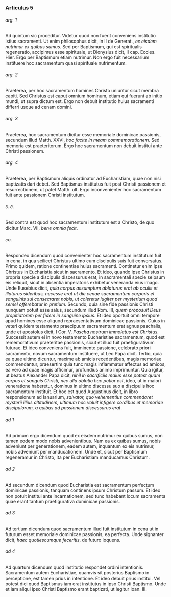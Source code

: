 ### Articulus 5

###### arg. 1
Ad quintum sic proceditur. Videtur quod non fuerit conveniens institutio istius sacramenti. Ut enim philosophus dicit, in II de Generat., *ex eisdem nutrimur ex quibus sumus*. Sed per Baptismum, qui est spiritualis regeneratio, accipimus esse spirituale, ut Dionysius dicit, II cap. Eccles. Hier. Ergo per Baptismum etiam nutrimur. Non ergo fuit necessarium instituere hoc sacramentum quasi spirituale nutrimentum.

###### arg. 2
Praeterea, per hoc sacramentum homines Christo uniuntur sicut membra capiti. Sed Christus est caput omnium hominum, etiam qui fuerunt ab initio mundi, ut supra dictum est. Ergo non debuit institutio huius sacramenti differri usque ad cenam domini.

###### arg. 3
Praeterea, hoc sacramentum dicitur esse memoriale dominicae passionis, secundum illud Matth. XXVI, *hoc facite in meam commemorationem*. Sed memoria est praeteritorum. Ergo hoc sacramentum non debuit institui ante Christi passionem.

###### arg. 4
Praeterea, per Baptismum aliquis ordinatur ad Eucharistiam, quae non nisi baptizatis dari debet. Sed Baptismus institutus fuit post Christi passionem et resurrectionem, ut patet Matth. ult. Ergo inconvenienter hoc sacramentum fuit ante passionem Christi institutum.

###### s. c.
Sed contra est quod hoc sacramentum institutum est a Christo, de quo dicitur Marc. VII, *bene omnia fecit*.

###### co.
Respondeo dicendum quod convenienter hoc sacramentum institutum fuit in cena, in qua scilicet Christus ultimo cum discipulis suis fuit conversatus. Primo quidem, ratione continentiae huius sacramenti. Continetur enim ipse Christus in Eucharistia sicut in sacramento. Et ideo, quando ipse Christus in propria specie a discipulis discessurus erat, in sacramentali specie seipsum eis reliquit, sicut in absentia imperatoris exhibetur veneranda eius imago. Unde Eusebius dicit, *quia corpus assumptum ablaturus erat ab oculis et illaturus sideribus, necesse erat ut die cenae sacramentum corporis et sanguinis sui consecraret nobis, ut coleretur iugiter per mysterium quod semel offerebatur in pretium*. Secundo, quia sine fide passionis Christi nunquam potuit esse salus, secundum illud Rom. III, *quem proposuit Deus propitiatorem per fidem in sanguine ipsius*. Et ideo oportuit omni tempore apud homines esse aliquod repraesentativum dominicae passionis. Cuius in veteri quidem testamento praecipuum sacramentum erat agnus paschalis, unde et apostolus dicit, I Cor. V, *Pascha nostrum immolatus est Christus*. Successit autem ei in novo testamento Eucharistiae sacramentum, quod est rememorativum praeteritae passionis, sicut et illud fuit praefigurativum futurae. Et ideo conveniens fuit, imminente passione, celebrato priori sacramento, novum sacramentum instituere, ut Leo Papa dicit. Tertio, quia ea quae ultimo dicuntur, maxime ab amicis recedentibus, magis memoriae commendantur, praesertim quia tunc magis inflammatur affectus ad amicos, ea vero ad quae magis afficimur, profundius animo imprimuntur. Quia igitur, ut beatus Alexander Papa dicit, *nihil in sacrificiis maius esse potest quam corpus et sanguis Christi, nec ulla oblatio hac potior est*, ideo, ut in maiori veneratione haberetur, dominus in ultimo discessu suo a discipulis hoc sacramentum instituit. Et hoc est quod Augustinus dicit, in libro responsionum ad Ianuarium, *salvator, quo vehementius commendaret mysterii illius altitudinem, ultimum hoc voluit infigere cordibus et memoriae discipulorum, a quibus ad passionem discessurus erat*.

###### ad 1
Ad primum ergo dicendum quod ex eisdem nutrimur ex quibus sumus, non tamen eodem modo nobis advenientibus. Nam ea ex quibus sumus, nobis adveniunt per generationem, eadem autem, inquantum ex eis nutrimur, nobis adveniunt per manducationem. Unde et, sicut per Baptismum regeneramur in Christo, ita per Eucharistiam manducamus Christum.

###### ad 2
Ad secundum dicendum quod Eucharistia est sacramentum perfectum dominicae passionis, tanquam continens ipsum Christum passum. Et ideo non potuit institui ante incarnationem, sed tunc habebant locum sacramenta quae erant tantum praefigurativa dominicae passionis.

###### ad 3
Ad tertium dicendum quod sacramentum illud fuit institutum in cena ut in futurum esset memoriale dominicae passionis, ea perfecta. Unde signanter dicit, *haec quotiescumque feceritis*, de futuro loquens.

###### ad 4
Ad quartum dicendum quod institutio respondet ordini intentionis. Sacramentum autem Eucharistiae, quamvis sit posterius Baptismo in perceptione, est tamen prius in intentione. Et ideo debuit prius institui. Vel potest dici quod Baptismus iam erat institutus in ipso Christi Baptismo. Unde et iam aliqui ipso Christi Baptismo erant baptizati, ut legitur Ioan. III.

